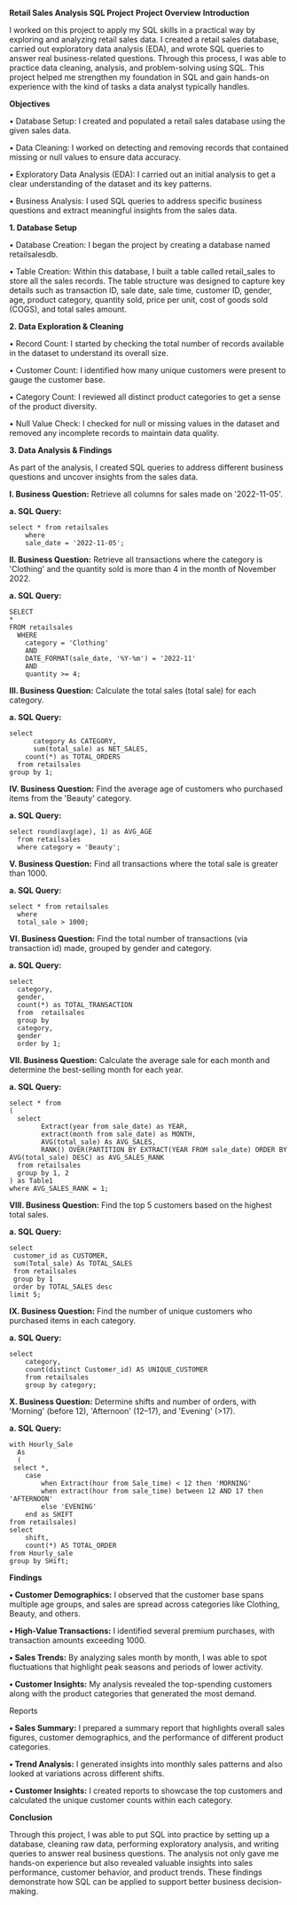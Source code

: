 **Retail Sales Analysis SQL Project**
**Project Overview**
**Introduction**
 	
   I worked on this project to apply my SQL skills in a practical way by exploring and analyzing retail sales data. I created a retail sales database, carried out exploratory data analysis (EDA), and wrote SQL queries to answer real business-related questions. Through this process, I was able to practice data cleaning, analysis, and problem-solving using SQL. This project helped me strengthen my foundation in SQL and gain hands-on experience with the kind of tasks a data analyst typically handles.

**Objectives**

•	Database Setup: I created and populated a retail sales database using the given sales data.

•	Data Cleaning: I worked on detecting and removing records that contained missing or null values to ensure data accuracy.

•	Exploratory Data Analysis (EDA): I carried out an initial analysis to get a clear understanding of the dataset and its key patterns.

•	Business Analysis: I used SQL queries to address specific business questions and extract meaningful insights from the sales data.

**1. Database Setup**

•	Database Creation: I began the project by creating a database named retailsalesdb.

•	Table Creation: Within this database, I built a table called retail_sales to store all the sales records. The table structure was designed to capture key details such as transaction ID, sale date, sale time, customer ID, gender, age, product category, quantity sold, price per unit, cost of goods sold (COGS), and total sales amount.

**2. Data Exploration & Cleaning**

•	Record Count: I started by checking the total number of records available in the dataset to understand its overall size.

•	Customer Count: I identified how many unique customers were present to gauge the customer base.

•	Category Count: I reviewed all distinct product categories to get a sense of the product diversity.

•	Null Value Check: I checked for null or missing values in the dataset and removed any incomplete records to maintain data quality.

**3. Data Analysis & Findings**

As part of the analysis, I created SQL queries to address different business questions and uncover insights from the sales data.

**I.	Business Question:**  Retrieve all columns for sales made on '2022-11-05'.

**a.	SQL Query:**
  
    select * from retailsales 
    	where 
    	sale_date = '2022-11-05';

**II.	Business Question:**  Retrieve all transactions where the category is 'Clothing' and the quantity sold is more than 4 in the month of November 2022.

**a.	SQL Query:**

    SELECT 
    *
    FROM retailsales
      WHERE 
        category = 'Clothing'
        AND 
  	    DATE_FORMAT(sale_date, '%Y-%m') = '2022-11'
        AND
        quantity >= 4;

**III.	Business Question:** Calculate the total sales (total sale) for each category.

**a.	SQL Query:**

    select 
		  category As CATEGORY,
		  sum(total_sale) as NET_SALES,
	  	count(*) as TOTAL_ORDERS
      from retailsales
    group by 1;
  

**IV.	Business Question:** Find the average age of customers who purchased items from the 'Beauty' category.

**a.	SQL Query:**

    select round(avg(age), 1) as AVG_AGE 
  	  from retailsales
  	  where category = 'Beauty';

**V.	Business Question:** Find all transactions where the total sale is greater than 1000.

**a.	SQL Query:**

    select * from retailsales
      where 
      total_sale > 1000;

**VI.	Business Question:** Find the total number of transactions (via transaction id) made, grouped by gender and category.

**a.	SQL Query:**

    select 
      category, 
      gender,
      count(*) as TOTAL_TRANSACTION
      from	retailsales
      group by
      category,
      gender
      order by 1;

**VII.	Business Question:** Calculate the average sale for each month and determine the best-selling month for each year.

**a.	SQL Query:**

    select * from
    (	  
	  select 
			Extract(year from sale_date) as YEAR,
			extract(month from sale_date) as MONTH,
			AVG(total_sale) As AVG_SALES,
			RANK() OVER(PARTITION BY EXTRACT(YEAR FROM sale_date) ORDER BY AVG(total_sale) DESC) as AVG_SALES_RANK
	  from retailsales
	  group by 1, 2
    ) as Table1
    where AVG_SALES_RANK = 1;

**VIII.	Business Question:** Find the top 5 customers based on the highest total sales.

**a.	SQL Query:**

    select 
     customer_id as CUSTOMER,
     sum(Total_sale) As TOTAL_SALES
     from retailsales
     group by 1
     order by TOTAL_SALES desc
    limit 5;

**IX.	Business Question:** Find the number of unique customers who purchased items in each category.

**a.	SQL Query:** 

    select 
        category,
        count(distinct Customer_id) AS UNIQUE_CUSTOMER
        from retailsales
        group by category;

**X.	Business Question:** Determine shifts and number of orders, with 'Morning' (before 12), 'Afternoon' (12–17), and 'Evening' (>17).

**a.	SQL Query:** 

    with Hourly_Sale
      As
      (
     select *,
    	case
    		when Extract(hour from Sale_time) < 12 then 'MORNING'
            when extract(hour from sale_time) between 12 AND 17 then 'AFTERNOON'
            else 'EVENING'
    	end as SHIFT
    from retailsales) 
    select 
    	shift,
        count(*) AS TOTAL_ORDER
    from Hourly_sale
    group by SHift;


**Findings**

**•	Customer Demographics:** I observed that the customer base spans multiple age groups, and sales are spread across categories like Clothing, Beauty, and others.

**•	High-Value Transactions:** I identified several premium purchases, with transaction amounts exceeding 1000.

**•	Sales Trends:** By analyzing sales month by month, I was able to spot fluctuations that highlight peak seasons and periods of lower activity.

**•	Customer Insights:** My analysis revealed the top-spending customers along with the product categories that generated the most demand.

Reports

**•	Sales Summary:** I prepared a summary report that highlights overall sales figures, customer demographics, and the performance of different product categories.

**•	Trend Analysis:** I generated insights into monthly sales patterns and also looked at variations across different shifts.

**•	Customer Insights:** I created reports to showcase the top customers and calculated the unique customer counts within each category.

**Conclusion**

Through this project, I was able to put SQL into practice by setting up a database, cleaning raw data, performing exploratory analysis, and writing queries to answer real business questions. The analysis not only gave me hands-on experience but also revealed valuable insights into sales performance, customer behavior, and product trends. These findings demonstrate how SQL can be applied to support better business decision-making.
